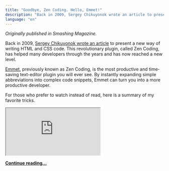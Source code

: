 ```yaml
---
title: "Goodbye, Zen Coding. Hello, Emmet!"
description: "Back in 2009, Sergey Chikuyonok wrote an article to present a new way of writing HTML and CSS code. This revolutionary plugin, called Zen Coding, has helped many developers through the years and has now reached a new level."
language: "en"
---
```


<p><em>Originally published in Smashing Magazine.</em></p>

<p>Back in 2009, <a href="http://coding.smashingmagazine.com/2009/11/21/zen-coding-a-new-way-to-write-html-code/">Sergey Chikuyonok wrote an article</a> to present a new way of writing HTML and CSS code. This revolutionary plugin, called Zen Coding, has helped many developers through the years and has now reached a new level.</p>

<p><a href="http://emmet.io/">Emmet</a>, previously known as Zen Coding, is the most productive and time-saving text-editor plugin you will ever see. By instantly expanding simple abbreviations into complex code snippets, Emmet can turn you into a more productive developer.</p>

<p>For those who prefer to watch instead of read, here is a summary of my favorite tricks.</p>

<div class="video-wrap">
  <iframe src="http://www.youtube.com/embed/sxW-V24MTXI">
  </iframe>
</div>

<p><a href="http://coding.smashingmagazine.com/2013/03/26/goodbye-zen-coding-hello-emmet/"><strong>Continue reading…</strong></a></p>